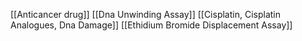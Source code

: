 [[Anticancer drug]]
[[Dna Unwinding Assay]]
[[Cisplatin, Cisplatin Analogues, Dna Damage]]
[[Ethidium Bromide Displacement Assay]]
